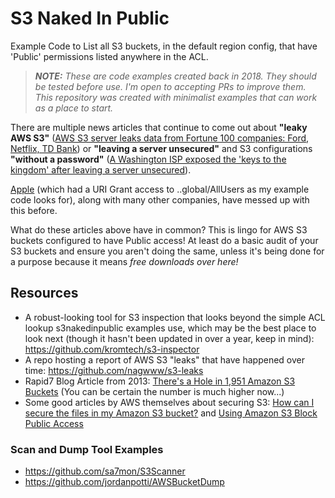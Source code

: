 # S3 Naked In Public

Example Code to List all S3 buckets, in the default region config, that have 'Public' permissions listed anywhere in the ACL.

> ***NOTE:** These are code examples created back in 2018. They should be tested before use. I'm open to accepting PRs to improve them. This repository was created with minimalist examples that can work as a place to start.*

There are multiple news articles that continue to come out about **"leaky AWS S3"** ([AWS S3 server leaks data from Fortune 100 companies: Ford, Netflix, TD Bank](https://www.zdnet.com/article/aws-s3-server-leaks-data-from-fortune-100-companies-ford-netflix-td-bank/)) or **"leaving a server unsecured"** and S3 configurations **"without a password"** ([A Washington ISP exposed the 'keys to the kingdom' after leaving a server unsecured](https://techcrunch.com/2018/10/23/washington-isp-pocketinet-server-leak/)).

[Apple](https://medium.com/@jonathanbouman/how-i-hacked-apple-com-unrestricted-file-upload-bcda047e27e3) (which had a URI Grant access to ..global/AllUsers as my example code looks for), along with many other companies, have messed up with this before.

What do these articles above have in common? This is lingo for AWS S3 buckets configured to have Public access! At least do a basic audit of your S3 buckets and ensure you aren't doing the same, unless it's being done for a purpose because it means *free downloads over here!*

## Resources

* A robust-looking tool for S3 inspection that looks beyond the simple ACL lookup s3nakedinpublic examples use, which may be the best place to look next (though it hasn't been updated in over a year, keep in mind): https://github.com/kromtech/s3-inspector
* A repo hosting a report of AWS S3 "leaks" that have happened over time: https://github.com/nagwww/s3-leaks
* Rapid7 Blog Article from 2013: [There's a Hole in 1,951 Amazon S3 Buckets](https://blog.rapid7.com/2013/03/27/open-s3-buckets/) (You can be certain the number is much higher now...)
* Some good articles by AWS themselves about securing S3: [How can I secure the files in my Amazon S3 bucket?](https://aws.amazon.com/premiumsupport/knowledge-center/secure-s3-resources/) and [Using Amazon S3 Block Public Access](https://docs.aws.amazon.com/AmazonS3/latest/dev/access-control-block-public-access.html)

### Scan and Dump Tool Examples

* https://github.com/sa7mon/S3Scanner
* https://github.com/jordanpotti/AWSBucketDump
